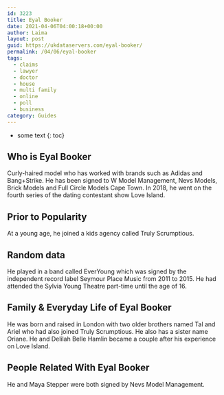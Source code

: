 ```yaml
---
id: 3223
title: Eyal Booker
date: 2021-04-06T04:00:18+00:00
author: Laima
layout: post
guid: https://ukdataservers.com/eyal-booker/
permalink: /04/06/eyal-booker
tags:
  - claims
  - lawyer
  - doctor
  - house
  - multi family
  - online
  - poll
  - business
category: Guides
---
```


* some text
{: toc}


## Who is Eyal Booker
                  
                  
                  
Curly-haired model who has worked with brands such as Adidas and Bang+Strike. He has been signed to W Model Management, Nevs Models, Brick Models and Full Circle Models Cape Town. In 2018, he went on the fourth series of the dating contestant show Love Island.
                  
              
            
              
            
                
                
                
## Prior to Popularity
                  
                  
                  
At a young age, he joined a kids agency called Truly Scrumptious.
                  
              
            
              
            
                
                
                
## Random data
                  
                  
                  
He played in a band called EverYoung which was signed by the independent record label Seymour Place Music from 2011 to 2015. He had attended the Sylvia Young Theatre part-time until the age of 16.
                  
              
            
              
            
                
                
                
## Family & Everyday Life of Eyal Booker
                  
                  
                  
He was born and raised in London with two older brothers named Tal and Ariel who had also joined Truly Scrumptious. He also has a sister name Oriane. He and Delilah Belle Hamlin became a couple after his experience on Love Island.
                  
              
            
              
            
                
                
                
## People Related With Eyal Booker
                  
                  
                  
He and Maya Stepper were both signed by Nevs Model Management.
                  
              
            
              
            
                
              
            
              
              
            
            
              
            
          
          
          